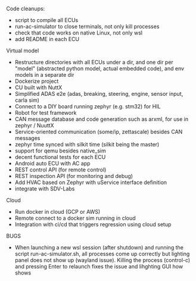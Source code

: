 Code cleanups:
- script to compile all ECUs
- run-ac-simulator to close terminals, not only kill processes
- check that code works on native Linux, not only wsl
- add README in each ECU


Virtual model
- Restructure directories with all ECUs under a dir, and one dir per "model" 
(abstracted python model, actual embedded code), and env models in a separate dir
- Dockerize project
- CU built with NuttX
- Simplified ADAS e2e (adas, breaking, steering, engine, sensor input, carla sim)
- Connect to a DIY board running zephyr (e.g. stm32) for HIL
- Robot for test framework
- CAN message database and code generation such as arxml, for use in zephyr / NuuttX
- Service-oriented communication (some/ip, zettascale) besides CAN messages
- zephyr time synced with silkit time (silkit being the master)
- support for qemu besides native_sim
- decent functional tests for each ECU
- Android auto ECU with AC app
- REST control API (for remote control)
- REST inspection API (for monitoring and debug)
- Add HVAC based on Zephyr with uService interface definition
- integrate with SDV-Labs

Cloud
- Run docker in cloud (GCP or AWS)
- Remote connect to a docker sim running in cloud
- Integration with ci/cd that triggers regression using cloud setup

BUGS
- When launching a new wsl session (after shutdown) and running the script run-ac-simulator.sh, 
all processes come up correctly but lighting panel does not show up (wayland issue). 
Killing the process (control-c) and pressing Enter to relaunch fixes the issue and lihghting GUI how shows